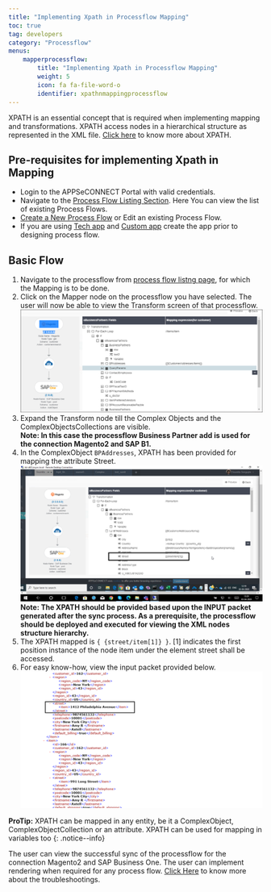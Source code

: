 ```yaml
---
title: "Implementing Xpath in Processflow Mapping"
toc: true
tag: developers
category: "Processflow"
menus: 
    mapperprocessflow:
        title: "Implementing Xpath in Processflow Mapping"
        weight: 5
        icon: fa fa-file-word-o
        identifier: xpathnmappingprocessflow
---
```


XPATH is an essential concept that is required when implementing mapping and transformations. XPATH access 
nodes in a hierarchical structure as represented in the XML file. [Click here](/transformation/understanding-xml-and-xpath/) to know more about XPATH.

## Pre-requisites for implementing Xpath in Mapping
* Login to the APPSeCONNECT Portal with valid credentials.
* Navigate to the [Process Flow Listing Section](/processflow/processflow-listing-page/). Here You can view the list of existing Process Flows.
* [Create a New Process Flow](/processflow/creating-processflow/) or Edit an existing Process Flow.
* If you are using [Tech app](/configuring%20appseconnect/configurations/#b-technology-app-creation) and [Custom app](/configuring%20appseconnect/configurations/#a-create-custom-app) create the app prior to designing process flow.


## Basic Flow
1.	Navigate to the processflow from [process flow listng page](/processflow/processflow-listing-page/), for which the Mapping is to be done.
2.	Click on the Mapper node on the processflow you have selected. The user will now be able to view the Transform screen of that processflow.  
![Xpath Mapping Processflow1](../../staticfiles/processflow/media/mapper/xpath-mapping-processflow1.PNG)  
3.	Expand the Transform node till the Complex Objects and the ComplexObjectsCollections are visible.  
**Note: In this case the processflow Business Partner add is used for the connection Magento2 and SAP B1.**
4.	In the ComplexObject `BPAddresses`, XPATH has been provided for mapping the attribute Street.  
![Xpath Mapping Processflow2](../../staticfiles/processflow/media/mapper/xpath-mapping-processflow2.PNG)  
**Note: The XPATH should be provided based upon the INPUT packet generated after the sync process. As a prerequisite, the processflow should be deployed and executed for viewing the XML nodes structure hierarchy.**  
5. The XPATH mapped is `{ {street/item[1]} }`. [1] indicates the first position instance of the node item under 
   the element street shall be accessed.
6.	For easy know-how, view the input packet provided below.
![xpath-usecase2](/staticfiles/Transformation/media/xpath-usecase2.png)

**ProTip:** XPATH can be mapped in any entity, be it a ComplexObject, ComplexObjectCollection or an attribute. XPATH can be used for mapping in variables too
{: .notice--info}

The user can view the successful sync of the processflow for the connection Magento2 and SAP Business One.
The user can implement rendering when required for any process flow.
[Click Here](/transformation/troubleshooting/) to know more about the troubleshootings. 





